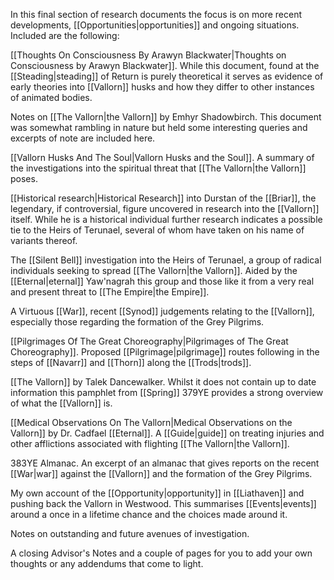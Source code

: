 In this final section of research documents the focus is on more recent developments, [[Opportunities|opportunities]] and ongoing situations. Included are the following:

[[Thoughts On Consciousness By Arawyn Blackwater|Thoughts on Consciousness by Arawyn Blackwater]]. While this document, found at the [[Steading|steading]] of Return is purely theoretical it serves as evidence of early theories into [[Vallorn]] husks and how they differ to other instances of animated bodies.

Notes on [[The Vallorn|the Vallorn]] by Emhyr Shadowbirch. This document was somewhat rambling in nature but held some interesting queries and excerpts of note are included here.

[[Vallorn Husks And The Soul|Vallorn Husks and the Soul]]. A summary of the investigations into the spiritual threat that [[The Vallorn|the Vallorn]] poses.

[[Historical research|Historical Research]] into Durstan of the [[Briar]], the legendary, if controversial, figure uncovered in research into the [[Vallorn]] itself. While he is a historical individual further research indicates a possible tie to the Heirs of Terunael, several of whom have taken on his name of variants thereof.

The [[Silent Bell]] investigation into the Heirs of Terunael, a group of radical individuals seeking to spread [[The Vallorn|the Vallorn]]. Aided by the [[Eternal|eternal]] Yaw'nagrah this group and those like it from a very real and present threat to [[The Empire|the Empire]].

A Virtuous [[War]], recent [[Synod]] judgements relating to the [[Vallorn]], especially those regarding the formation of the Grey Pilgrims.

[[Pilgrimages Of The Great Choreography|Pilgrimages of The Great Choreography]]. Proposed [[Pilgrimage|pilgrimage]] routes following in the steps of [[Navarr]] and [[Thorn]] along the [[Trods|trods]].

[[The Vallorn]] by Talek Dancewalker. Whilst it does not contain up to date information this pamphlet from [[Spring]] 379YE provides a strong overview of what the [[Vallorn]] is.

[[Medical Observations On The Vallorn|Medical Observations on the Vallorn]] by Dr. Cadfael [[Eternal]]. A [[Guide|guide]] on treating injuries and other afflictions associated with flighting [[The Vallorn|the Vallorn]].

383YE Almanac. An excerpt of an almanac that gives reports on the recent [[War|war]] against the [[Vallorn]] and the formation of the Grey Pilgrims.

My own account of the [[Opportunity|opportunity]] in [[Liathaven]] and pushing back the Vallorn in Westwood. This summarises [[Events|events]] around a once in a lifetime chance and the choices made around it.

Notes on outstanding and future avenues of investigation.

A closing Advisor's Notes and a couple of pages for you to add your own thoughts or any addendums that come to light.